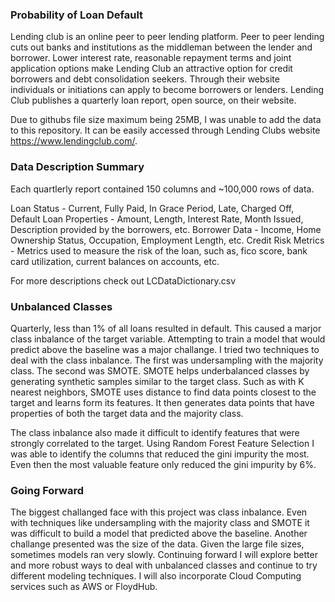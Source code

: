 ### Probability of Loan Default

Lending club is an online peer to peer lending platform. Peer to peer lending cuts out banks and institutions as the middleman between the lender and borrower. Lower interest rate, reasonable repayment terms and joint application options make Lending Club an attractive option for credit borrowers and debt consolidation seekers. Through their website individuals or initiations can apply to become borrowers or lenders. Lending Club publishes a quarterly loan report, open source, on their website.

Due to githubs file size maximum being 25MB, I was unable to add the data to this repository. It can be easily accessed through Lending Clubs website https://www.lendingclub.com/.

### Data Description Summary

Each quartlerly report contained 150 columns and ~100,000 rows of data.

Loan Status - Current, Fully Paid, In Grace Period, Late, Charged Off, Default Loan Properties - Amount, Length, Interest Rate, Month Issued, Description provided by the borrowers, etc. Borrower Data - Income, Home Ownership Status, Occupation, Employment Length, etc. Credit Risk Metrics - Metrics used to measure the risk of the loan, such as, fico score, bank card utilization, current balances on accounts, etc.

For more descriptions check out LCDataDictionary.csv

### Unbalanced Classes

Quarterly, less than 1% of all loans resulted in default. This caused a marjor class inbalance of the target variable. Attempting to train a model that would predict above the baseline was a major challange. I tried two techniques to deal with the class inbalance. The first was undersampling with the majority class. The second was SMOTE. SMOTE helps underbalanced classes by generating synthetic samples similar to the target class. Such as with K nearest neighbors, SMOTE uses distance to find data points closest to the target and learns form its features. It then generates data points that have properties of both the target data and the majority class.

The class inbalance also made it difficult to identify features that were strongly correlated to the target. Using Random Forest Feature Selection I was able to identify the columns that reduced the gini impurity the most. Even then the most valuable feature only reduced the gini impurity by 6%.

### Going Forward

The biggest challanged face with this project was class inbalance. Even with techniques like undersampling with the majority class and SMOTE it was difficult to build a model that predicted above the baseline. Another challange presented was the size of the data. Given the large file sizes, sometimes models ran very slowly. Continuing forward I will explore better and more robust ways to deal with unbalanced classes and continue to try different modeling techniques. I will also incorporate Cloud Computing services such as AWS or FloydHub. 
